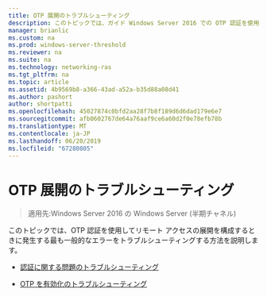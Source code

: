 ```yaml
---
title: OTP 展開のトラブルシューティング
description: このトピックでは、ガイド Windows Server 2016 での OTP 認証を使用したリモート アクセスの展開の一部です。
manager: brianlic
ms.custom: na
ms.prod: windows-server-threshold
ms.reviewer: na
ms.suite: na
ms.technology: networking-ras
ms.tgt_pltfrm: na
ms.topic: article
ms.assetid: 4b9569b8-a366-43ad-a52a-b35d88a08d41
ms.author: pashort
author: shortpatti
ms.openlocfilehash: 45027874c0bfd2aa28f7b8f189d6d6dad179e6e7
ms.sourcegitcommit: afb0602767de64a76aaf9ce6a60d2f0e78efb78b
ms.translationtype: MT
ms.contentlocale: ja-JP
ms.lasthandoff: 06/20/2019
ms.locfileid: "67280805"
---
```

# <a name="troubleshoot-an-otp-deployment"></a>OTP 展開のトラブルシューティング

>適用先:Windows Server 2016 の Windows Server (半期チャネル)

このトピックでは、OTP 認証を使用してリモート アクセスの展開を構成するときに発生する最も一般的なエラーをトラブルシューティングする方法を説明します。  

-   [認証に関する問題のトラブルシューティング](Troubleshooting-Authentication-Issues.md)  
  
-   [OTP を有効化のトラブルシューティング](Troubleshooting-Enabling-OTP.md)  
  


